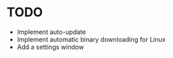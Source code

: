 # TODO

- Implement auto-update
- Implement automatic binary downloading for Linux
- Add a settings window